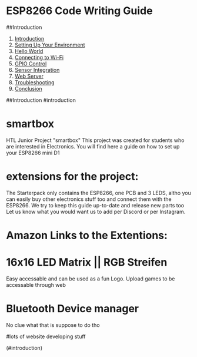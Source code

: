 # ESP8266 Code Writing Guide

##Introduction

1. [Introduction](#introduction)
2. [Setting Up Your Environment](#setup)
3. [Hello World](#hello-world)
4. [Connecting to Wi-Fi](#wifi-connection)
5. [GPIO Control](#gpio-control)
6. [Sensor Integration](#sensor-integration)
7. [Web Server](#web-server)
8. [Troubleshooting](#troubleshooting)
9. [Conclusion](#conclusion)


##Introduction
#introduction

# smartbox
HTL Junior Project "smartbox" 
This project was created for students who are interested in Electronics. You will find here a guide on how to set up your ESP8266 mini D1

# extensions for the project: 

The Starterpack only contains the ESP8266, one PCB and 3 LEDS, altho you can easily buy other electronics stuff too and connect them with the ESP8266. We try to keep this guide up-to-date and release new parts too
Let us know what you would want us to add per Discord or per Instagram. 

# Amazon Links to the Extentions: 


# 16x16 LED Matrix || RGB Streifen 
Easy accessable and can be used as a fun Logo. 
Upload games to be accessable through web

# Bluetooth Device manager
No clue what that is suppose to do tho 

#lots of website developing stuff


(#introduction)
